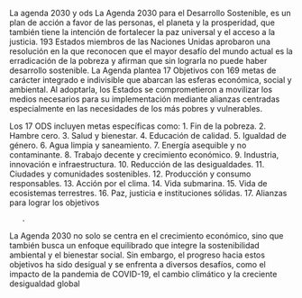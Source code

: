
La agenda 2030 y ods
La Agenda 2030 para el Desarrollo Sostenible, es un plan de acción a favor de las personas, el planeta y la prosperidad, que también tiene la intención de fortalecer la paz universal y el acceso a la justicia.
193 Estados miembros de las Naciones Unidas aprobaron una resolución en la que reconocen que el mayor desafío del mundo actual es la erradicación de la pobreza y afirman que sin lograrla no puede haber desarrollo sostenible.
La Agenda plantea 17 Objetivos con 169 metas de carácter integrado e indivisible que abarcan las esferas económica, social y ambiental. Al adoptarla, los Estados se comprometieron a movilizar los medios necesarios para su implementación mediante alianzas centradas especialmente en las necesidades de los más pobres y vulnerables.

Los 17 ODS incluyen metas específicas como:
    1. Fin de la pobreza.
    2. Hambre cero.
    3. Salud y bienestar.
    4. Educación de calidad.
    5. Igualdad de género.
    6. Agua limpia y saneamiento.
    7. Energía asequible y no contaminante.
    8. Trabajo decente y crecimiento económico.
    9. Industria, innovación e infraestructura.
    10. Reducción de las desigualdades.
    11. Ciudades y comunidades sostenibles.
    12. Producción y consumo responsables.
    13. Acción por el clima.
    14. Vida submarina.
    15. Vida de ecosistemas terrestres.
    16. Paz, justicia e instituciones sólidas.
    17. Alianzas para lograr los objetivos
       
       .
La Agenda 2030 no solo se centra en el crecimiento económico, sino que también busca un enfoque equilibrado que integre la sostenibilidad ambiental y el bienestar social. Sin embargo, el progreso hacia estos objetivos ha sido desigual y se enfrenta a diversos desafíos, como el impacto de la pandemia de COVID-19, el cambio climático y la creciente desigualdad global
